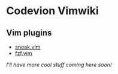 # Codevion Vimwiki
## Vim plugins
* [sneak.vim](vim/sneak.md)
* [fzf.vim](vim/fzf.md)


_I'll have more cool stuff coming here soon!_
